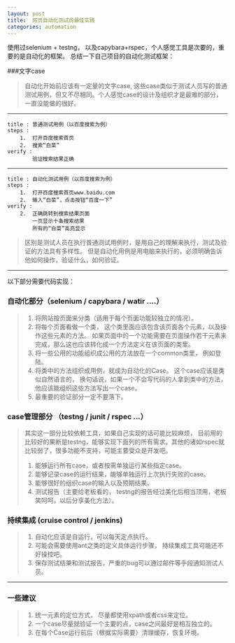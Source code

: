 ```yaml
---
layout: post
title:  网页自动化测试的最佳实践
categories: automation
---
```



使用过selenium + testng， 以及capybara+rspec，个人感觉工具是次要的，重要的是自动化的框架。
总结一下自己项目的自动化测试框架：

###文字case


> 自动化开始前应该有一定量的文字case, 这些case类似于测试人员写的普通测试用例，但又不尽相同。个人感觉case的设计及组织才是最难的部分，一直没能做的很好。

---
    title : 普通测试用例（以百度搜索为例）
	steps :
		1.  打开百度搜索首页
		2.  搜索“白菜”
	verify :
			验证搜索结果正确
  
---

    title : 自动化测试用例（以百度搜索为例）
	steps :
		1.  打开百度搜索首页www.baidu.com
		2.  输入“白菜”，点击按钮“百度一下”
	verify :
		2.	正确跳转到搜索结果页面
			一页显示十条搜索结果
			所有的“白菜”高亮显示
> 区别是测试人员在执行普通测试用例时，是用自己的理解来执行，测试及验证的方法具有多样性。 但是自动化用例是用电脑来执行的，必须明确告诉他如何操作，验证什么，如何验证。
    
---
以下部分需要代码实现：    

### 自动化部分（selenium / capybara / watir ....）


> 1. 将网站按页面来分类（适用于每个页面功能较独立的情况）。
> 2. 将每个页面看做一个类， 这个类里面应该包含该页面各个元素，以及操作这些元素的方法。 如果页面中的一个功能需要在页面操作若干元素来完成，那么这也应该转化成一个方法定义在该页面的类里。
> 3. 将一些公用的功能组织成公用的方法放在一个common类里， 例如登陆。
> 4. 将类中的方法组织成用例，就成为自动化的Case。 这个case应该是类似自然语言的， 换句话说，如果一个不会写代码的人拿到类中的方法，他应该能组织这些方法写出一个case。
> 5. 最重要的验证部分一定不要落下。


### case管理部分 （testng / junit / rspec ...）


> 其实这一部分比较依赖工具，如果自己实现的话可能比较麻烦， 目前用的比较好的果断是testng，能够实现下面列的所有需求。其他的诸如rspec就比较弱了，很多功能不支持，可能主要受众是开发吧。
> 
> 1. 能够运行所有case，或者按需单独运行某些指定case。
> 2. 能够记录case的运行结果，能够单独运行上次执行失败的case。
> 3. 能够很好的组织case的输入以及预期结果。
> 4. 测试报告（主要给老板看的， testng的报告经过美化后相当顶用，老板笑呵呵，以后分享美化方法）。


### 持续集成 (cruise control / jenkins)


> 1. 自动化应该是自运行，可以每天定点执行。
> 2. 可能会需要使用ant之类的定义具体运行步骤， 持续集成工具可能还不好操控吧。
> 3. 保存测试结果和测试报告，严重的bug可以通过邮件等手段通知测试人员。


---

### 一些建议


> 1. 统一元素的定位方式， 尽量都使用xpath或者css来定位。
> 2. 一个case尽量就验证一个主要的点，case之间最好是相互独立的。
> 3. 在每个Case运行前后（根据实际需要）清理缓存，恢复环境。

